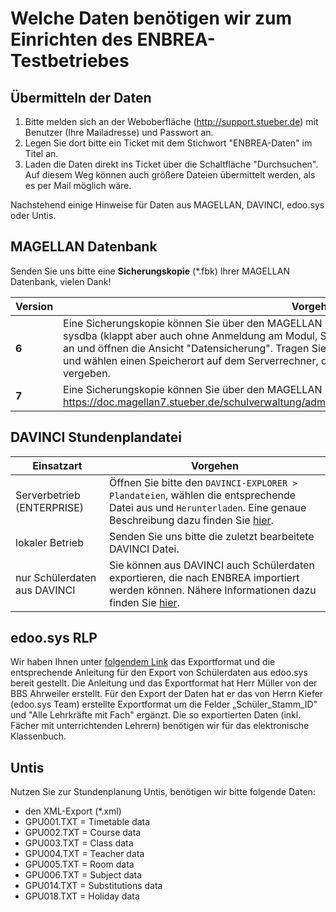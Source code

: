 # Welche Daten benötigen wir zum Einrichten des ENBREA-Testbetriebes

## Übermitteln der Daten

1. Bitte melden sich an der Weboberfläche (http://support.stueber.de) mit Benutzer (Ihre Mailadresse) und Passwort an.
2. Legen Sie dort bitte ein Ticket mit dem Stichwort "ENBREA-Daten" im Titel an.
3. Laden die Daten direkt ins Ticket über die Schaltfläche "Durchsuchen". Auf diesem Weg können auch größere Dateien übermittelt werden, als es per Mail möglich wäre. 

Nachstehend einige Hinweise für Daten aus MAGELLAN, DAVINCI, edoo.sys oder Untis.

## MAGELLAN Datenbank

Senden Sie uns bitte eine **Sicherungskopie** (*.fbk) Ihrer MAGELLAN Datenbank, vielen Dank!

Version|Vorgehen
--|--
**6**|Eine Sicherungskopie können Sie über den MAGELLAN -Administrator erstellen. Melden Sie sich bitte als sysdba (klappt aber auch ohne Anmeldung am Modul, Sie tragen die Anmeldung später beim Sichern ein) an und öffnen die Ansicht "Datensicherung". Tragen Sie die Anmeldungsdaten (sysdba und Passwort) ein und wählen einen Speicherort auf dem Serverrechner, der Name der Sicherung wird von MAGELLAN selbst vergeben.
**7**|Eine Sicherungskopie können Sie über den MAGELLAN -Administrator erstellen. https://doc.magellan7.stueber.de/schulverwaltung/admin/admin.datenbankverbindungen/#datensicherung

## DAVINCI Stundenplandatei

Einsatzart|Vorgehen
--|--
Serverbetrieb (ENTERPRISE)|Öffnen Sie bitte den `DAVINCI-EXPLORER > Plandateien`, wählen die entsprechende Datei aus und `Herunterladen`. Eine genaue Beschreibung dazu finden Sie [hier](https://doc.davinci6.stueber.de/06.enterprise/07.plandateien/#plan-herunterladen).
lokaler Betrieb|Senden Sie uns bitte die zuletzt bearbeitete DAVINCI Datei.
nur Schülerdaten aus DAVINCI|Sie können aus DAVINCI auch Schülerdaten exportieren, die nach ENBREA importiert werden können. Nähere Informationen dazu finden Sie [hier](https://doc.kb.stueber.de/enbrea/Sch%C3%BClerstammdaten%20importieren.html).

## edoo.sys RLP

Wir haben Ihnen unter [folgendem Link](https://my.hidrive.com/share/8ey6i7s6ut) das Exportformat und die entsprechende Anleitung für den Export von Schülerdaten aus edoo.sys bereit gestellt. 
Die Anleitung und das Exportformat hat Herr Müller von der BBS Ahrweiler erstellt. Für den Export der Daten hat er das von Herrn Kiefer (edoo.sys Team) erstellte Exportformat um die Felder „Schüler_Stamm_ID" und "Alle Lehrkräfte mit Fach" ergänzt. Die so exportierten Daten (inkl. Fächer mit unterrichtenden Lehrern) benötigen wir für das elektronische Klassenbuch.

## Untis

Nutzen Sie zur Stundenplanung Untis, benötigen wir bitte folgende Daten:

* den XML-Export (*.xml)
* GPU001.TXT = Timetable data
* GPU002.TXT = Course data
* GPU003.TXT = Class data
* GPU004.TXT = Teacher data
* GPU005.TXT = Room data
* GPU006.TXT = Subject data
* GPU014.TXT = Substitutions data
* GPU018.TXT = Holiday data
